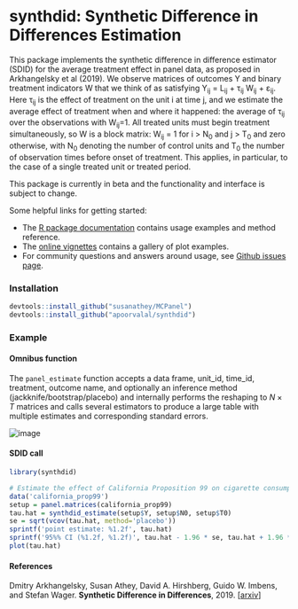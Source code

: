 # synthdid: Synthetic Difference in Differences Estimation

This package implements the synthetic difference in difference estimator (SDID) for the average treatment effect in panel data,
as proposed in Arkhangelsky et al (2019). We observe matrices of outcomes Y and binary treatment indicators W
that we think of as satisfying Y<sub>ij</sub> = L<sub>ij</sub> + &tau;<sub>ij</sub> W<sub>ij</sub> + &epsilon;<sub>ij</sub>.
Here &tau;<sub>ij</sub> is the effect of treatment on the unit i at time j, and we estimate the average effect of
treatment when and where it happened: the average of &tau;<sub>ij</sub> over the observations with W<sub>ij</sub>=1.
All treated units must begin treatment simultaneously, so W is a block matrix: W<sub>ij</sub> = 1 for i > N<sub>0</sub> and j > T<sub>0</sub>
and zero otherwise, with N<sub>0</sub> denoting the number of control units and T<sub>0</sub> the number of observation times
before onset of treatment. This applies, in particular, to the case of a single treated unit or treated period.

This package is currently in beta and the functionality and interface is subject to change.

Some helpful links for getting started:

- The [R package documentation](https://synth-inference.github.io/synthdid/) contains usage examples and method reference.
- The [online vignettes](https://synth-inference.github.io/synthdid/articles/more-plotting.html) contains a gallery of plot examples.
- For community questions and answers around usage, see [Github issues page](https://github.com/synth-inference/synthdid/issues).

### Installation

```R
devtools::install_github("susanathey/MCPanel")
devtools::install_github("apoorvalal/synthdid")
```

### Example

#### Omnibus function

The `panel_estimate` function accepts a data frame, unit_id, time_id, treatment, outcome name, and optionally an inference method (jackknife/bootstrap/placebo) and internally performs the reshaping to $N \times T$ matrices and calls several estimators to produce a large table with multiple estimates and corresponding standard errors.

![image](https://user-images.githubusercontent.com/12086926/232068341-f0bd39fe-26f4-4ebd-a948-4ad0572bf265.png)

#### SDID call

```R
library(synthdid)

# Estimate the effect of California Proposition 99 on cigarette consumption
data('california_prop99')
setup = panel.matrices(california_prop99)
tau.hat = synthdid_estimate(setup$Y, setup$N0, setup$T0)
se = sqrt(vcov(tau.hat, method='placebo'))
sprintf('point estimate: %1.2f', tau.hat)
sprintf('95%% CI (%1.2f, %1.2f)', tau.hat - 1.96 * se, tau.hat + 1.96 * se)
plot(tau.hat)
```



#### References
Dmitry Arkhangelsky, Susan Athey, David A. Hirshberg, Guido W. Imbens, and Stefan Wager.
<b>Synthetic Difference in Differences</b>, 2019.
[<a href="https://arxiv.org/abs/1812.09970">arxiv</a>]
